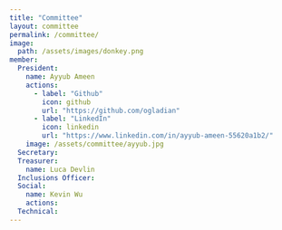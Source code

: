 ```yaml
---
title: "Committee"
layout: committee
permalink: /committee/
image: 
  path: /assets/images/donkey.png
member: 
  President:
    name: Ayyub Ameen
    actions:
      - label: "Github"
        icon: github
        url: "https://github.com/ogladian"
      - label: "LinkedIn"
        icon: linkedin
        url: "https://www.linkedin.com/in/ayyub-ameen-55620a1b2/"
    image: /assets/committee/ayyub.jpg
  Secretary:
  Treasurer:
    name: Luca Devlin 
  Inclusions Officer:
  Social:
    name: Kevin Wu
    actions:
  Technical:
---
```

